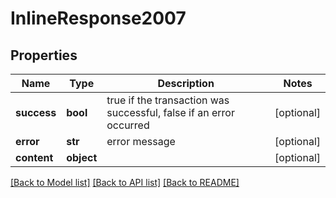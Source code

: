 # InlineResponse2007

## Properties
Name | Type | Description | Notes
------------ | ------------- | ------------- | -------------
**success** | **bool** | true if the transaction was successful, false if an error occurred | [optional] 
**error** | **str** | error message | [optional] 
**content** | **object** |  | [optional] 

[[Back to Model list]](../README.md#documentation-for-models) [[Back to API list]](../README.md#documentation-for-api-endpoints) [[Back to README]](../README.md)

